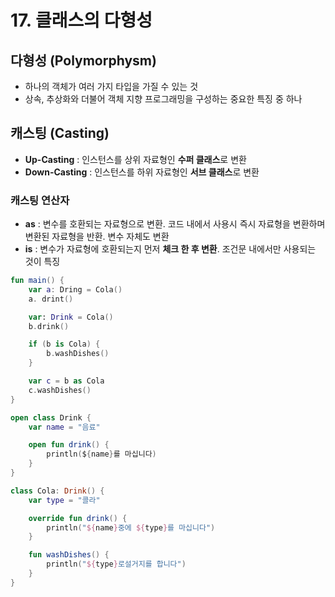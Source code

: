 # 17. 클래스의 다형성

## 다형성 (Polymorphysm)
- 하나의 객체가 여러 가지 타입을 가질 수 있는 것
- 상속, 추상화와 더불어 객체 지향 프로그래밍을 구성하는 중요한 특징 중 하나

## 캐스팅 (Casting)
- **Up-Casting** : 인스턴스를 상위 자료형인 **수퍼 클래스**로 변환
- **Down-Casting** : 인스턴스를 하위 자료형인 **서브 클래스**로 변환

### 캐스팅 연산자
- **as** : 변수를 호환되는 자료형으로 변환. 코드 내에서 사용시 즉시 자료형을 변환하며 변환된 자료형을 반환. 변수 자체도 변환
- **is** : 변수가 자료형에 호환되는지 먼저 **체크 한 후 변환**. 조건문 내에서만 사용되는 것이 특징 

```kotlin
fun main() {
    var a: Dring = Cola()
    a. drint()

    var: Drink = Cola()
    b.drink()

    if (b is Cola) {
        b.washDishes()
    }

    var c = b as Cola
    c.washDishes()
}

open class Drink {
    var name = "음료"

    open fun drink() {
        println(${name}를 마십니다)
    }
}

class Cola: Drink() {
    var type = "콜라"

    override fun drink() {
        println("${name}중에 ${type}를 마십니다")
    }

    fun washDishes() {
        println("${type}로설거지를 합니다")
    }
}
```